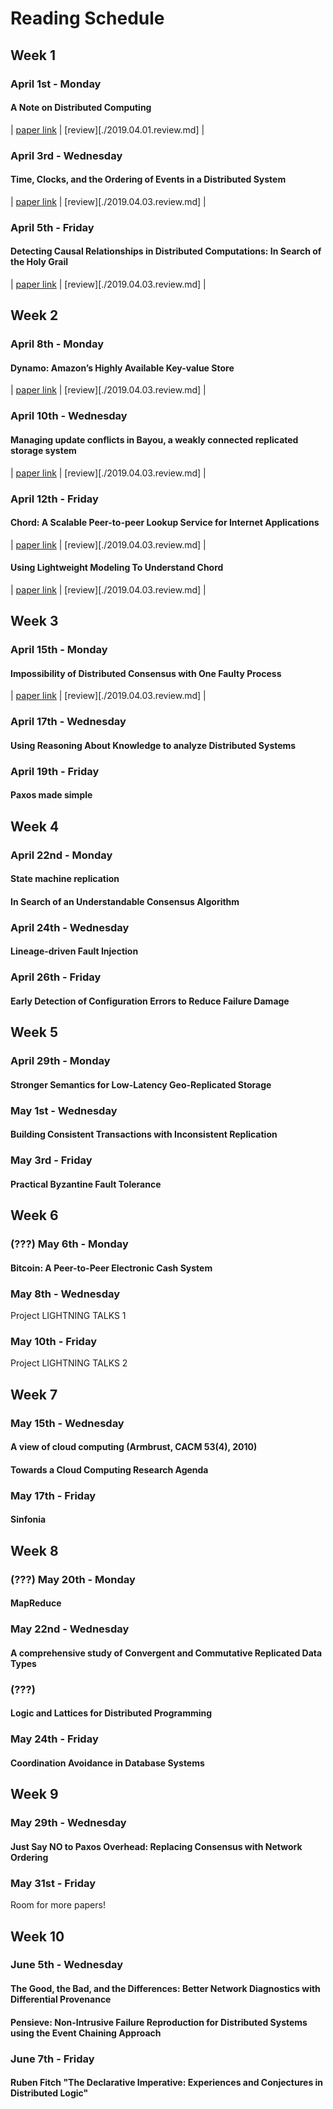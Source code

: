# Reading Schedule

## Week 1

### April 1st - Monday
#### A Note on Distributed Computing
| [paper link][note-distributed] | [review][./2019.04.01.review.md] |

### April 3rd - Wednesday
#### Time, Clocks, and the Ordering of Events in a Distributed System
| [paper link][lamport-clocks] | [review][./2019.04.03.review.md] |

### April 5th - Friday
#### Detecting Causal Relationships in Distributed Computations: In Search of the Holy Grail
| [paper link][detect-causal] | [review][./2019.04.03.review.md] |

## Week 2
### April 8th - Monday
#### Dynamo: Amazon’s Highly Available Key-value Store
| [paper link][dynamo] | [review][./2019.04.03.review.md] |

### April 10th - Wednesday
#### Managing update conflicts in Bayou, a weakly connected replicated storage system
| [paper link][bayou-conflicts] | [review][./2019.04.03.review.md] |

### April 12th - Friday
#### Chord: A Scalable Peer-to-peer Lookup Service for Internet Applications
| [paper link][chord] | [review][./2019.04.03.review.md] |
#### Using Lightweight Modeling To Understand Chord
| [paper link][model-chord] | [review][./2019.04.03.review.md] |

## Week 3
### April 15th - Monday
#### Impossibility of Distributed Consensus with One Faulty Process 
| [paper link][one-faulty-proc] | [review][./2019.04.03.review.md] |

### April 17th - Wednesday
#### Using Reasoning About Knowledge to analyze Distributed Systems

### April 19th - Friday
#### Paxos made simple

## Week 4
### April 22nd - Monday
#### State machine replication
#### In Search of an Understandable Consensus Algorithm

### April 24th - Wednesday
#### Lineage-driven Fault Injection

### April 26th - Friday
#### Early Detection of Configuration Errors to Reduce Failure Damage

## Week 5
### April 29th - Monday
#### Stronger Semantics for Low-Latency Geo-Replicated Storage

### May 1st - Wednesday
#### Building Consistent Transactions with Inconsistent Replication

### May 3rd  - Friday
#### Practical Byzantine Fault Tolerance

## Week 6
### (???) May 6th - Monday
#### Bitcoin: A Peer-to-Peer Electronic Cash System

### May 8th - Wednesday
Project LIGHTNING TALKS 1

### May 10th - Friday
Project LIGHTNING TALKS 2

## Week 7
### May 15th - Wednesday
#### A view of cloud computing (Armbrust, CACM 53(4), 2010)
#### Towards a Cloud Computing Research Agenda

### May 17th - Friday
#### Sinfonia

## Week 8
### (???) May 20th - Monday
#### MapReduce

### May 22nd - Wednesday
#### A comprehensive study of Convergent and Commutative Replicated Data Types

### (???)
#### Logic and Lattices for Distributed Programming

### May 24th - Friday
#### Coordination Avoidance in Database Systems

## Week 9
### May 29th - Wednesday
#### Just Say NO to Paxos Overhead: Replacing Consensus with Network Ordering

### May 31st - Friday
Room for more papers!

## Week 10
### June 5th - Wednesday
#### The Good, the Bad, and the Differences: Better Network Diagnostics with Differential Provenance
#### Pensieve: Non-Intrusive Failure Reproduction for Distributed Systems using the Event Chaining Approach

### June 7th - Friday
#### Ruben Fitch "The Declarative Imperative: Experiences and Conjectures in Distributed Logic"



<!-- Paper Links -->
[note-distributed]:     http://citeseerx.ist.psu.edu/viewdoc/summary?doi=10.1.1.41.7628
[lamport-clocks]:       http://amturing.acm.org/p558-lamport.pdf
[detect-causal]:        https://www.vs.inf.ethz.ch/publ/papers/holygrail.pdf
[dynamo]:               http://www.allthingsdistributed.com/files/amazon-dynamo-sosp2007.pdf
[bayou-conflicts]:      http://zoo.cs.yale.edu/classes/cs422/2013/bib/terry95managing.pdf
[chord]:                https://pdos.csail.mit.edu/papers/chord:sigcomm01/chord_sigcomm.pdf
[model-chord]:          http://www.sigcomm.org/sites/default/files/ccr/papers/2012/April/2185376-2185383.pdf
[one-faulty-proc]:      https://groups.csail.mit.edu/tds/papers/Lynch/jacm85.pdf
[knowledge-analysis]:   https://www.cs.cornell.edu/home/halpern/papers/UsingRAK.pdf
[paxos-simple]:         http://research.microsoft.com/en-us/um/people/lamport/pubs/paxos-simple.pdf
[statemachine-repl]:    https://www.cs.cornell.edu/fbs/publications/SMSurvey.pdf
[understand-consensus]: https://ramcloud.stanford.edu/wiki/download/attachments/11370504/raft.pdf
[ldfi]:                 https://people.eecs.berkeley.edu/~palvaro/molly.pdf
[detect-config-errors]: https://www.usenix.org/system/files/conference/osdi16/osdi16-xu.pdf
[geo-repl-semantics]:   http://sns.cs.princeton.edu/docs/eiger-nsdi13.pdf
[tapir]:                https://syslab.cs.washington.edu/papers/tapir-tr14.pdf
[byzantine-fault]:      http://pmg.csail.mit.edu/papers/osdi99.pdf
[bitcoin]:              https://bitcoin.org/bitcoin.pdf
[view-of-cloud]:        https://www2.eecs.berkeley.edu/Pubs/TechRpts/2009/EECS-2009-28.pdf
[toward-cloud-agenda]:  https://www.cs.purdue.edu/homes/bb/cs590/handouts/Cornell.pdf
[sinfonia]:             http://www.sosp2007.org/papers/sosp064-aguilera.pdf
[mapreduce]:            http://static.googleusercontent.com/media/research.google.com/en//archive/mapreduce-osdi04.pdf
[convergent-cdrt]:      http://hal.upmc.fr/inria-00555588/document
[logic-and-lattices]:   http://db.cs.berkeley.edu/papers/UCB-lattice-tr.pdf
[coord-avoid-dbms]:     http://www.vldb.org/pvldb/vol8/p185-bailis.pdf
[no-paxos-overhead]:    https://www.usenix.org/system/files/conference/osdi16/osdi16-li.pdf
[net-diff-provenance]:  http://www.cis.upenn.edu/~angchen/papers/sigcomm-2016.pdf
[pensieve]:             http://www.eecg.toronto.edu/~yuan/papers/pensieve-sosp17.pdf
